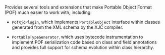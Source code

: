 Provides several tools and extensions that make Portable Object Format (POF) much easier to work with,
including:

*   `PofXjcPlugin`, which implements `PortableObject` interface within classes generated from the
    XML schema by the XJC compiler.

*   `PortableTypeGenerator`, which uses bytecode instrumentation to implement POF serialization code based
    on class and field annotations and provides full support for schema evolution within class hierarchy.

